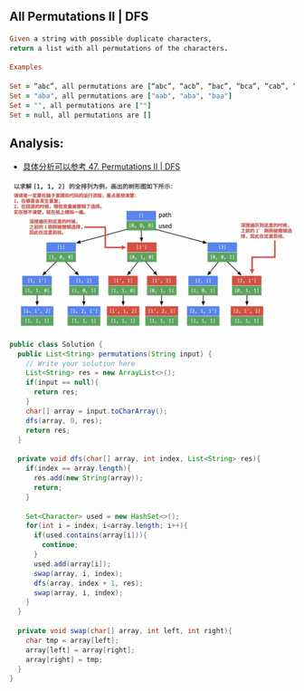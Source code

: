 ## All Permutations II | DFS

```ruby
Given a string with possible duplicate characters, 
return a list with all permutations of the characters.

Examples

Set = “abc”, all permutations are [“abc”, “acb”, “bac”, “bca”, “cab”, “cba”]
Set = "aba", all permutations are ["aab", "aba", "baa"]
Set = "", all permutations are [""]
Set = null, all permutations are []
```

## Analysis:

- [具体分析可以参考 47. Permutations II | DFS](https://novemberfall.github.io/LeetCode-NoteBook/#/m6/permutationsII)

![](img/2021-07-18-15-55-33.png)



```java
public class Solution {
  public List<String> permutations(String input) {
    // Write your solution here
    List<String> res = new ArrayList<>();
    if(input == null){
      return res;
    }
    char[] array = input.toCharArray();
    dfs(array, 0, res);
    return res;
  }

  private void dfs(char[] array, int index, List<String> res){
    if(index == array.length){
      res.add(new String(array));
      return;
    }

    Set<Character> used = new HashSet<>();
    for(int i = index; i<array.length; i++){
      if(used.contains(array[i])){
        continue;
      }
      used.add(array[i]);
      swap(array, i, index);
      dfs(array, index + 1, res);
      swap(array, i, index);
    }
  }

  private void swap(char[] array, int left, int right){
    char tmp = array[left];
    array[left] = array[right];
    array[right] = tmp;
  }
}

```